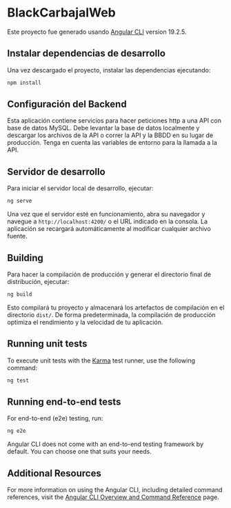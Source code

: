 # BlackCarbajalWeb

Este proyecto fue generado usando [Angular CLI](https://github.com/angular/angular-cli) version 19.2.5.

## Instalar dependencias de desarrollo

Una vez descargado el proyecto, instalar las dependencias ejecutando:

```bash
npm install
```

## Configuración del Backend

Esta aplicación contiene servicios para hacer peticiones http a una API con base de datos MySQL.
Debe levantar la base de datos localmente y descargar los archivos de la API o correr la API y la BBDD en su lugar de producción.
Tenga en cuenta las variables de entorno para la llamada a la API.


## Servidor de desarrollo

Para iniciar el servidor local de desarrollo, ejecutar:

```bash
ng serve
```

Una vez que el servidor esté en funcionamiento, abra su navegador y navegue a `http://localhost:4200/` o el URL indicado en la consola. La aplicación se recargará automáticamente al modificar cualquier archivo fuente.

## Building

Para hacer la compilación de producción y generar el directorio final de distribución, ejecutar:

```bash
ng build
```

Esto compilará tu proyecto y almacenará los artefactos de compilación en el directorio `dist/`. De forma predeterminada, la compilación de producción optimiza el rendimiento y la velocidad de tu aplicación.

## Running unit tests

To execute unit tests with the [Karma](https://karma-runner.github.io) test runner, use the following command:

```bash
ng test
```

## Running end-to-end tests

For end-to-end (e2e) testing, run:

```bash
ng e2e
```

Angular CLI does not come with an end-to-end testing framework by default. You can choose one that suits your needs.

## Additional Resources

For more information on using the Angular CLI, including detailed command references, visit the [Angular CLI Overview and Command Reference](https://angular.dev/tools/cli) page.

